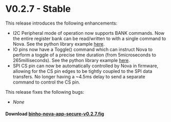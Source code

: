 # V0.2.7 - Stable

This release introduces the following enhancements:

* I2C Peripheral mode of operation now supports BANK commands. Now the entire register bank can be read/written to with a single command to Nova. See the python library example [here](https://github.com/binhollc/binho-python-package/blob/main/binho/examples/11_i2c_peripheral_demo.py#L160).
* IO pins now have a Toggle\(\) command which can instruct Nova to perform a toggle of a precise time duration \(from 5microseconds to 265milliseconds\). See the python library example [here](https://github.com/binhollc/binho-python-package/blob/main/binho/examples/30_digitalio_toggle_demo.py).
* SPI CS pin can now be automatically controlled by Nova in firmware, allowing for the CS pin edges to be tightly coupled to the SPI data transfers. No longer having a ~4.5ms delay to send a separate command to control the CS pin.

This release fixes the following bugs:

* _None_

#### Download [binho-nova-app-secure-v0.2.7.fig](https://cdn.binho.io/fw/nova/0.2.7/binho-nova-app-secure-v0.2.7.fig)

